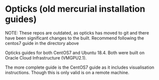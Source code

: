 # Opticks (old mercurial installation guides)
NOTE: These repos are outdated, as opticks has moved to git and there have been significant changes to the built.
Recommend following the centos7 guide in the directory above

Opticks guides for both CentOS7 and Ubuntu 18.4. 
Both were built on Oracle Cloud Infrastructure (VMGPU2.1).

The more complete guide is the CentOS7 guide as it includes visualisation instructions.
Though this is only valid is on a remote machine.
 
